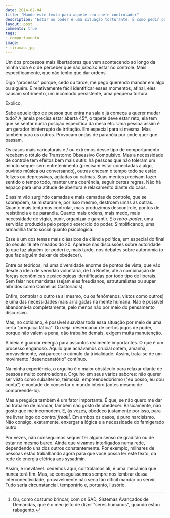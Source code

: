 ```yaml
---
date: 2014-02-04
title: "Mande este texto para aquele seu chefe controlador"
description: "Estar no poder é uma situação torturante. É como pedir para ser paranóico"
layout: post
comments: true
tags:
- comportamento
image:
- tiramao.jpg
---
```



Um dos processos mais libertadores que vem acontecendo ao longo da minha vida é o de perceber que não *preciso* estar no controle. Mais especificamente, que não tenho que dar ordens.

Digo "processo" porque, cedo ou tarde, me pego querendo mandar em algo ou alguém. É relativamente fácil identificar esses momentos, afinal, eles causam sofrimento, um incômodo persistente, uma pequena tortura.

Explico.

Sabe aquele tipo de pessoa que entra na sala e já começa a querer mudar tudo? A janela precisa estar aberta 45º, o tapete deve estar reto, ela tem que se sentar numa posição específica da mesa etc. Uma pessoa assim é um gerador ininterrupto de irritação. Em especial para si mesma. Mas também para os outros. Provocam ondas de paranóia por onde quer que passam.

Os casos mais caricaturais e / ou extremos desse tipo de comportamento recebem o rótulo de Transtorno Obsessivo Compulsivo. Mas a necessidade de controle tem efeitos bem mais sutís: há pessoas que não toleram um minuto sequer sem entretenimento (precisam estar conectadas a algo, ouvindo música ou conversando), outras checam o tempo todo se estão felizes ou depressivas, agitadas ou calmas. Suas mentes precisam fazer sentido o tempo todo, manter uma coerência, seguir certas regras. Não há espaço para uma atitude de abertura e relaxamento diante do caos.

E assim vão surgindo camadas e mais camadas de controle, que se sobrepõem, se misturam e, por isso mesmo, destroem umas às outras. Quanto mais tentamos controlar, mais produzimos descontrole, pontos de resistência e de paranóia. Quanto mais ordens, mais medo, mais necessidade de vigiar, punir, organizar e garantir. É o *retro-poder*, uma servidão produzida pelo próprio exercício do poder. Simplificando, uma armadilha tanto social quanto psicológica.

Esse é um dos temas mais clássicos da ciência política, em especial do final do século 19 até meados do 20. Aparece nas discussões sobre autoridade (o que faz alguém ter poder) e, mais tarde, nos debates sobre autonomia (o que faz alguém deixar de obedecer).

Entre os teóricos, há uma diversidade enorme de pontos de vista, que vão desde a ideia de servidão voluntária, de La Boetie, até a combinação de forças econômicas e psicológicas identificadas por todo tipo de liberais. Sem falar nos marxistas (sejam eles freudianos, estruturalistas ou super híbridos como Cornelius Castoriadis).

Enfim, controlar o outro (a si mesmo, ou os fenômenos, vistos como outros) é uma das necessidades mais arraigadas na mente humana. Não é possível abandoná-la completamente, pelo menos não por meio do pensamento discursivo.

Mas, no cotidiano, é possível suavizar toda essa situação por meio de uma certa "preguiça tática". Ou seja: desencanar de certos jogos de poder, porque não valem a pena, dão trabalho demais, exigem muita manutenção.

A ideia é guardar energia para assuntos realmente importantes. O que é um processo enganoso. Aquilo que achávamos crucial ontem, amanhã, provavelmente, vai parecer o cúmulo da trivialidade. Assim, trata-se de um movimento "desencanatório" contínuo.

Na minha experiência, o orgulho é o maior obstáculo para relaxar diante de pessoas muito controladoras. Orgulho em seus vários sabores: não querer ser visto como subalterno, teimosia, empreendedorismo ("eu posso, eu dou conta") e vontade de consertar o mundo inteiro (antes mesmo de compreendê-lo).

Mas a preguiça também é um fator importante. É que, se não quero me dar ao trabalho de mandar, também não gosto de obedecer. Basicamente, não gosto que me incomodem. E, às vezes, obedeço justamente por isso, para me livrar logo do *control freak*[^1]. Em ambos os casos, é puro narcisismo. Não consigo, exatamente, enxergar a lógica e a necessidade do famigerado outro.

Por vezes, não conseguimos sequer ter algum senso de graditão ou de estar no mesmo barco. Ainda que vivamos interligados numa rede, dependendo uns dos outros constantemente. Por exemplo, milhares de pessoas estão trabalhando agora para que você possa ler este texto, da rede de energia elétrica aos sysadmin.

Assim, é inevitável: cedemos aqui, controlamos ali, é uma mecânica que nunca terá fim. Mas, se conseguíssemos sempre nos lembrar dessa interconectividade, provavelmente não seria tão difícil mandar ou servir. Tudo seria circunstancial, temporário e, portanto, ilusório.


[^1]: Ou, como costumo brincar, com os SAD, Sistemas Avançados de Demandas, que é o meu jeito de dizer "seres humanos", quando estou rabugento.